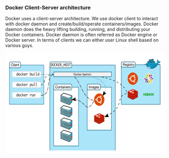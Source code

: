 ### Docker Client-Server architecture

Docker uses a client-server architecture. We use docker client to interact with docker daemon and create/build/operate containers/images.
Docker daemon does the heavy lifting building, running, and distributing your Docker containers. Docker daemon is often referred as Docker engine or Docker server.
In terms of clients we can either user Linux shell based on various guys.

![IMG](https://github.com/mpruna/Docker_Recipies/blob/master/images/client_server.png) 
